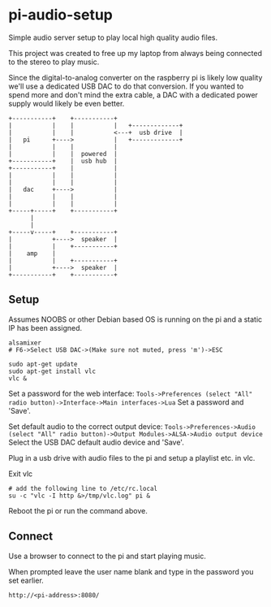 # pi-audio-setup

Simple audio server setup to play local high quality audio files.

This project was created to free up my laptop from always being connected to the stereo to play music.

Since the digital-to-analog converter on the raspberry pi is likely low quality we'll use a dedicated 
USB DAC to do that conversion. If you wanted to spend more and don't mind the extra cable,
a DAC with a dedicated power supply would likely be even better.

```
+-----------+    +-----------+
|           |    |           |   +-------------+
|           |    |           <---+  usb drive  |
|   pi      +---->           |   +-------------+
|           |    |           |
|           |    |  powered  |
+-----------+    |  usb hub  |
+-----------+    |           |
|           |    |           |
|           |    |           |
|   dac     +---->           |
|           |    |           |
|           |    |           |
+-----+-----+    +-----------+
      |
      |
+-----v-----+    +-----------+
|           +---->  speaker  |
|           |    +-----------+
|    amp    |
|           |    +-----------+
|           +---->  speaker  |
+-----------+    +-----------+

```

## Setup
Assumes NOOBS or other Debian based OS is running on the pi and a static IP has been assigned.
```
alsamixer
# F6->Select USB DAC->(Make sure not muted, press 'm')->ESC

sudo apt-get update 
sudo apt-get install vlc
vlc &
```

Set a password for the web interface:
`Tools->Preferences (select "All" radio button)->Interface->Main interfaces->Lua` Set a password and 'Save'.

Set default audio to the correct output device:
`Tools->Preferences->Audio (select "All" radio button)->Output Modules->ALSA->Audio output device` Select the USB DAC default audio device and 'Save'.

Plug in a usb drive with audio files to the pi and setup a playlist etc. in vlc.

Exit vlc

```
# add the following line to /etc/rc.local
su -c "vlc -I http &>/tmp/vlc.log" pi &
```

Reboot the pi or run the command above.

## Connect
Use a browser to connect to the pi and start playing music.

When prompted leave the user name blank and type in the password you set earlier.

`http://<pi-address>:8080/`
